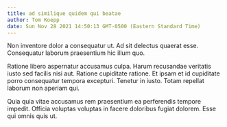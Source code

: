 ```yaml
---
title: ad similique quidem qui beatae
author: Tom Koepp
date: Sun Nov 28 2021 14:50:13 GMT-0500 (Eastern Standard Time)
---
```

Non inventore dolor a consequatur ut. Ad sit delectus quaerat esse. Consequatur laborum praesentium hic illum quo.

 Ratione libero aspernatur accusamus culpa. Harum recusandae veritatis iusto sed facilis nisi aut. Ratione cupiditate ratione. Et ipsam et id cupiditate porro consequatur tempora excepturi. Tenetur in iusto. Totam repellat laborum non aperiam qui.

 Quia quia vitae accusamus rem praesentium ea perferendis tempore impedit. Officia voluptas voluptas in facere doloribus fugiat dolorem. Esse qui omnis quis ut.